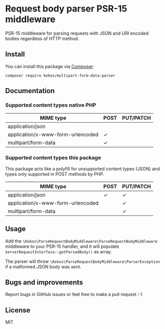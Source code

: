 # Request body parser PSR-15 middleware

PSR-15 middleware for parsing requests with JSON and URI encoded bodies regardless of HTTP method.

## Install

You can install this package via [Composer](http://getcomposer.org/):

```
composer require kekos/multipart-form-data-parser
```

## Documentation

### Supported content types native PHP

| MIME type                         | POST | PUT/PATCH |
|-----------------------------------|------|-----------|
| application/json                  |      |           |
| application/x-www-form-urlencoded | ✓    |           |
| multipart/form-data               | ✓    |           |

### Supported content types this package

This package acts like a polyfill for unsupported content types (JSON)
and types only supported in POST methods by PHP.

| MIME type                         | POST | PUT/PATCH |
|-----------------------------------|------|-----------|
| application/json                  | ✓    | ✓         |
| application/x-www-form-urlencoded |      | ✓         |
| multipart/form-data               |      | ✓         |

## Usage

Add the `\Kekos\ParseRequestBodyMiddleware\ParseRequestBodyMiddleware` middleware
to your PSR-15 handler, and it will populate
`ServerRequestInterface::getParsedBody()` as array.

The parser will throw `\Kekos\ParseRequestBodyMiddleware\ParserException` if
a malformed JSON body was sent.

## Bugs and improvements

Report bugs in GitHub issues or feel free to make a pull request :-)

## License

MIT
